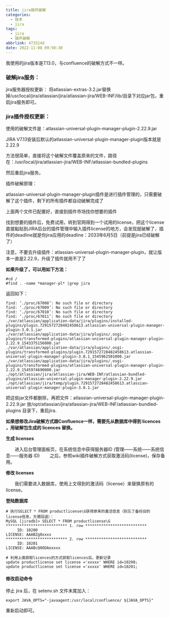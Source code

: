 ```yaml
---
title: jira插件破解
categories:
  - 技术
  - jira
tags:
  - jira
  - 插件破解
abbrlink: 473314d
date: 2022-11-08 09:50:30
---
```


我使用的jira版本是7.13.0，与confluence的破解方式不一样。

<!--more-->

### 破解jira服务：

jira服务器授权更新：
将atlassian-extras-3.2.jar替换掉/usr/local/jira/atlassian/jira/atlassian-jira/WEB-INF/lib/目录下对应jar包，重启jira服务即可。

### jira插件授权更新：

使用的破解文件是：atlassian-universal-plugin-manager-plugin-2.22.9.jar  

JIRA V7.13安装后默认的atlassian-universal-plugin-manager-plugin版本就是2.22.9

方法很简单，直接将这个破解文件覆盖原来的文件，路径在：/usr/local/jira/atlassian-jira/WEB-INF/atlassian-bundled-plugins

然后重启jira服务。

插件破解原理：

atlassian-universal-plugin-manager-plugin插件是进行插件管理的，只需要破解了这个插件，剩下的所有插件都自动破解完成了

上面两个文件已配置好，直接到插件市场找你想要的插件

找到想要的插件后，免费试用，转到官网得到一个试用的license，把这个license直接黏贴到JIRA后台的插件管理中输入插件license的地方，会发现就破解了，插件的deadline就是你jira应用的deadline：2033年6月5日（前提是jira已经破解了）

注意，不要去升级插件：atlassian-universal-plugin-manager-plugin，就让版本一直是2.22.9，升级了插件就用不了了



**如果升级了，可以用如下方法：**

```
#cd /
#find . -name *manager-pl* |grep jira
```

返回如下：

```
find: ‘./proc/67008’: No such file or directory
find: ‘./proc/67009’: No such file or directory
find: ‘./proc/67010’: No such file or directory
find: ‘./proc/67011’: No such file or directory
./var/atlassian/application-data/jira/plugins/installed-plugins/plugin.7291572728482458613.atlassian-universal-plugin-manager-plugin-3.0.1.jar
./var/atlassian/application-data/jira/plugins/.osgi-plugins/transformed-plugins/atlassian-universal-plugin-manager-plugin-2.22.9_1543375156000.jar
./var/atlassian/application-data/jira/plugins/.osgi-plugins/transformed-plugins/plugin.7291572728482458613.atlassian-universal-plugin-manager-plugin-3.0.1_1545962501000.jar
./var/atlassian/application-data/jira/plugins/.osgi-plugins/transformed-plugins/atlassian-universal-plugin-manager-plugin-2.22.9_1545974690000.jar
./opt/atlassian/jira/atlassian-jira/WEB-INF/atlassian-bundled-plugins/atlassian-universal-plugin-manager-plugin-2.22.9.jar
./opt/atlassian/jira/temp/plugin.7291572728482458613.atlassian-universal-plugin-manager-plugin-3.0.1.jar
```

把这些jar文件都删除，再把文件：atlassian-universal-plugin-manager-plugin-2.22.9.jar 放/opt/atlassian/jira/atlassian-jira/WEB-INF/atlassian-bundled-plugins 目录下，重启jira.



**如果想修改Jira破解方式跟Confluence一样，需要先从数据库中得到 licences ，用破解包生成的 licences 替换。**

**生成 licenses**

　　进入后台管理面板页，在系统信息中获得服务器ID (管理——系统——系统信息——服务器 ID)
　　之后，参照wiki插件破解方式获取激活码(license)，保存备用。

**修改 licenses**

　　我们需要进入数据库，使用上文得到的激活码（license）来替换原有的 license。

**登陆数据库**

```
# 执行SELECT * FROM productlicense\G获得原来的激活信息（别忘了备份旧的license信息，方便回退）： 
MySQL [jiradb]> SELECT * FROM productlicense\G
*************************** 1. row ***************************
     ID: 10200
LICENSE: AAABZg0xxxx
*************************** 2. row ***************************
     ID: 10201
LICENSE: AAABcQ0ODAoxxxx
 
# 利用上面获取licences的方式获取licences后，更新记录
update productlicense set license ='xxxxx' WHERE id=10200;
update productlicense set license ='xxxxx' WHERE id=10201;
```

#### 修改启动命令

停止 jira 后，在 setenv.sh 文件末尾加入：

```
export JAVA_OPTS="-javaagent:/usr/local/confluence/ ${JAVA_OPTS}"
```

重新启动即可。
